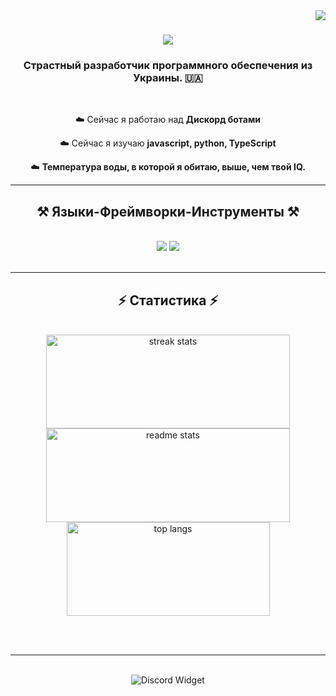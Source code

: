 <img align="right" src="https://visitor-badge.laobi.icu/badge?page_id=salesp07.salesp07" />

<h1 align="center">
    <img src="https://readme-typing-svg.herokuapp.com/?font=Righteous&size=35&center=true&vCenter=true&width=500&height=70&duration=4000&color=00BFFF&lines=hello+friend!+;+i'm+shanya!;" />
</h1>

<h3 align="center">Страстный разработчик программного обеспечения из Украины. 🇺🇦</h3>

<br/>

<div align="center"> 
    
☁️ Сейчас я работаю над **Дискорд ботами**
 
☁️ Сейчас я изучаю **javascript, python, TypeScript**

☁️ **Температура воды, в которой я обитаю, выше, чем твой IQ.**

 </div>


 <hr/>
 
<h2 align="center">⚒️ Языки-Фреймворки-Инструменты ⚒️</h2>
<br/>
<div align="center">
    <img src="https://skillicons.dev/icons?i=react,bootstrap,mui,html,css,vscode,github,figma,tailwind,git,r" />
    <img src="https://skillicons.dev/icons?i=nodejs,python,javascript,typescript,express,firebase,mongodb,c,java,nextjs,mysql,flask" /><br>
</div>

<br/>
<hr/>

<h2 align="center">⚡ Статистика ⚡</h2>
<br>
<div align="center">
  <img width="390" height="150" src="https://github-readme-streak-stats-salesp07.vercel.app/?user=shzanya&count_private=true&theme=react&border_radius=10" alt="streak stats"/>
  <img width="390" height="150" src="https://github-readme-stats-salesp07.vercel.app/api?username=shzanya&count_private=true&show_icons=true&theme=react&rank_icon=github&border_radius=10" alt="readme stats" />
  <br/>
  <img width="325" height="150" align="center" src="https://github-readme-stats-salesp07.vercel.app/api/top-langs/?username=shzanya&hide=HTML&langs_count=8&layout=compact&theme=react&border_radius=10&size_weight=0.5&count_weight=0.5&exclude_repo=github-readme-stats" alt="top langs" />
</div>

<br/><br/>

<hr/>

<br/>

<div align="center">
  <img src="https://discord.com/api/guilds/1271810039669067776/widget.png?style=banner2" alt="Discord Widget"/>
</div>

<br/>

